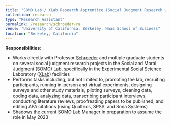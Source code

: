 ```yaml
---
title: "SOMO Lab / XLab Research Apprentice (Social Judgment Research with Co-Director Juliana Schroeder) (_June 2022 - Present_)"
collection: research
type: "Research Assistant"
permalink: /research/schroeder-ra
venue: "University of California, Berkeley: Haas School of Business"
location: "Berkeley, California"
---
```


__Responsibilities__:
- Works directly with Professor [Schroeder](https://julianaschroeder.com/) and multiple graduate students on several social judgment research projects in the Social and Moral Judgment ([SOMO](https://www.somolab.org/)) Lab, specifically in the Experimental Social Science Laboratory ([XLab](https://xlab.berkeley.edu/)) facilities
- Performs tasks including, but not limited to, promoting the lab, recruiting participants, running in-person and virtual experiments, designing surveys and other study materials, piloting surveys, cleaning data, coding data, analyzing data, transcribing participant interviews, conducting literature reviews, proofreading papers to be published, and editing APA citations (using Qualtrics, SPSS, and Sona Systems)
- Shadows the current SOMO Lab Manager in preparation to assume the role in May 2023
